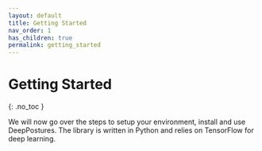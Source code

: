 ```yaml
---
layout: default
title: Getting Started
nav_order: 1
has_children: true
permalink: getting_started
---
```


# Getting Started
{: .no_toc }

We will now go over the steps to setup your environment, install and use DeepPostures. The library is written in Python and relies on TensorFlow for deep learning.  
